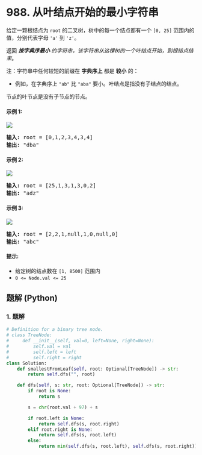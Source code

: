 # 988. 从叶结点开始的最小字符串
给定一颗根结点为 `root` 的二叉树，树中的每一个结点都有一个 `[0, 25]` 范围内的值，分别代表字母 `'a'` 到 `'z'`。

返回 ***按字典序最小** 的字符串，该字符串从这棵树的一个叶结点开始，到根结点结束*。

注：字符串中任何较短的前缀在 **字典序上** 都是 **较小** 的：

* 例如，在字典序上 `"ab"` 比 `"aba"` 要小。叶结点是指没有子结点的结点。

节点的叶节点是没有子节点的节点。

#### 示例 1:
![](https://assets.leetcode.com/uploads/2019/01/30/tree1.png)
<pre>
<strong>输入:</strong> root = [0,1,2,3,4,3,4]
<strong>输出:</strong> "dba"
</pre>

#### 示例 2:
![](https://assets.leetcode.com/uploads/2019/01/30/tree2.png)
<pre>
<strong>输入:</strong> root = [25,1,3,1,3,0,2]
<strong>输出:</strong> "adz"
</pre>

#### 示例 3:
![](https://assets.leetcode.com/uploads/2019/02/01/tree3.png)
<pre>
<strong>输入:</strong> root = [2,2,1,null,1,0,null,0]
<strong>输出:</strong> "abc"
</pre>

#### 提示:
* 给定树的结点数在 `[1, 8500]` 范围内
* `0 <= Node.val <= 25`

## 题解 (Python)

### 1. 题解
```Python
# Definition for a binary tree node.
# class TreeNode:
#     def __init__(self, val=0, left=None, right=None):
#         self.val = val
#         self.left = left
#         self.right = right
class Solution:
    def smallestFromLeaf(self, root: Optional[TreeNode]) -> str:
        return self.dfs("", root)

    def dfs(self, s: str, root: Optional[TreeNode]) -> str:
        if root is None:
            return s

        s = chr(root.val + 97) + s

        if root.left is None:
            return self.dfs(s, root.right)
        elif root.right is None:
            return self.dfs(s, root.left)
        else:
            return min(self.dfs(s, root.left), self.dfs(s, root.right))
```
